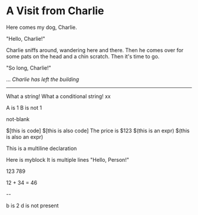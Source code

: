 # A Visit from Charlie

Here comes my dog, Charlie.

"Hello, Charlie!"

Charlie sniffs around, wandering here and there.
Then he comes over for some pats on the head
and a chin scratch. Then it's time to go.

"So long, Charlie!"

...
*Charlie has left the building*

---

What a string!
What a conditional string!
xx

A is 1
B is not 1

not-blank

$[this is code]
$[this is also code]
The price is $123
$(this is an expr)
$(this is also an expr)

This is a multiline declaration

Here is myblock
It is multiple lines
"Hello, Person!"

123 789

12 + 34 = 46

--

b is 2
d is not present
